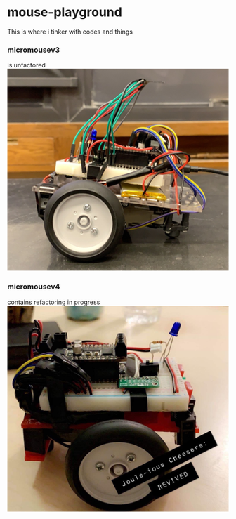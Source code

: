 # mouse-playground
This is where i tinker with codes and things

### micromousev3 
is unfactored
![micromousev3](v3.JPG)

### micromousev4 
contains refactoring in progress
![micromousev4](v4.JPG)
